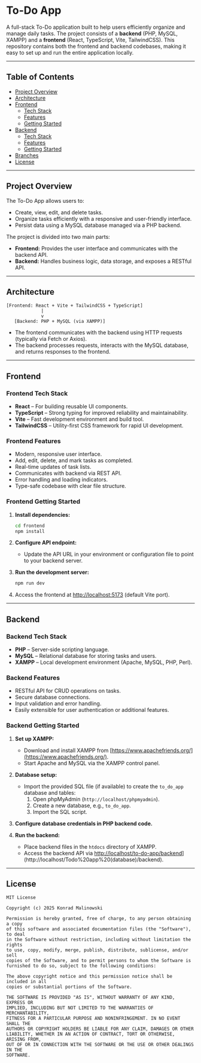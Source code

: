 # To-Do App

A full-stack To-Do application built to help users efficiently organize and manage daily tasks. The project consists of a **backend** (PHP, MySQL, XAMPP) and a **frontend** (React, TypeScript, Vite, TailwindCSS). This repository contains both the frontend and backend codebases, making it easy to set up and run the entire application locally.

---

## Table of Contents

- [Project Overview](#project-overview)
- [Architecture](#architecture)
- [Frontend](#frontend)
  - [Tech Stack](#frontend-tech-stack)
  - [Features](#frontend-features)
  - [Getting Started](#frontend-getting-started)
- [Backend](#backend)
  - [Tech Stack](#backend-tech-stack)
  - [Features](#backend-features)
  - [Getting Started](#backend-getting-started)
- [Branches](#branches)
- [License](#license)

---

## Project Overview

The To-Do App allows users to:
- Create, view, edit, and delete tasks.
- Organize tasks efficiently with a responsive and user-friendly interface.
- Persist data using a MySQL database managed via a PHP backend.

The project is divided into two main parts:
- **Frontend:** Provides the user interface and communicates with the backend API.
- **Backend:** Handles business logic, data storage, and exposes a RESTful API.

---

## Architecture

```
[Frontend: React + Vite + TailwindCSS + TypeScript]
             |
             v
   [Backend: PHP + MySQL (via XAMPP)]
```

- The frontend communicates with the backend using HTTP requests (typically via Fetch or Axios).
- The backend processes requests, interacts with the MySQL database, and returns responses to the frontend.

---

## Frontend

### Frontend Tech Stack

- **React** – For building reusable UI components.
- **TypeScript** – Strong typing for improved reliability and maintainability.
- **Vite** – Fast development environment and build tool.
- **TailwindCSS** – Utility-first CSS framework for rapid UI development.

### Frontend Features

- Modern, responsive user interface.
- Add, edit, delete, and mark tasks as completed.
- Real-time updates of task lists.
- Communicates with backend via REST API.
- Error handling and loading indicators.
- Type-safe codebase with clear file structure.

### Frontend Getting Started

1. **Install dependencies:**
    ```bash
    cd frontend
    npm install
    ```

2. **Configure API endpoint:**
   - Update the API URL in your environment or configuration file to point to your backend server.

3. **Run the development server:**
    ```bash
    npm run dev
    ```

4. Access the frontend at [http://localhost:5173](http://localhost:5173) (default Vite port).

---

## Backend

### Backend Tech Stack

- **PHP** – Server-side scripting language.
- **MySQL** – Relational database for storing tasks and users.
- **XAMPP** – Local development environment (Apache, MySQL, PHP, Perl).

### Backend Features

- RESTful API for CRUD operations on tasks.
- Secure database connections.
- Input validation and error handling.
- Easily extensible for user authentication or additional features.

### Backend Getting Started

1. **Set up XAMPP:**
   - Download and install XAMPP from [https://www.apachefriends.org/](https://www.apachefriends.org/).
   - Start Apache and MySQL via the XAMPP control panel.

2. **Database setup:**
   - Import the provided SQL file (if available) to create the `to_do_app` database and tables:
     1. Open phpMyAdmin (`http://localhost/phpmyadmin`).
     2. Create a new database, e.g., `to_do_app`.
     3. Import the SQL script.

3. **Configure database credentials in PHP backend code.**

4. **Run the backend:**
   - Place backend files in the `htdocs` directory of XAMPP.
   - Access the backend API via [http://localhost/to-do-app/backend](http://localhost/Todo%20app%20(database)/backend)](http://localhost/Todo%20app%20(database)/backend).


---

## License
```
MIT License

Copyright (c) 2025 Konrad Malinowski

Permission is hereby granted, free of charge, to any person obtaining a copy
of this software and associated documentation files (the "Software"), to deal
in the Software without restriction, including without limitation the rights
to use, copy, modify, merge, publish, distribute, sublicense, and/or sell
copies of the Software, and to permit persons to whom the Software is
furnished to do so, subject to the following conditions:

The above copyright notice and this permission notice shall be included in all
copies or substantial portions of the Software.

THE SOFTWARE IS PROVIDED "AS IS", WITHOUT WARRANTY OF ANY KIND, EXPRESS OR
IMPLIED, INCLUDING BUT NOT LIMITED TO THE WARRANTIES OF MERCHANTABILITY,
FITNESS FOR A PARTICULAR PURPOSE AND NONINFRINGEMENT. IN NO EVENT SHALL THE
AUTHORS OR COPYRIGHT HOLDERS BE LIABLE FOR ANY CLAIM, DAMAGES OR OTHER
LIABILITY, WHETHER IN AN ACTION OF CONTRACT, TORT OR OTHERWISE, ARISING FROM,
OUT OF OR IN CONNECTION WITH THE SOFTWARE OR THE USE OR OTHER DEALINGS IN THE
SOFTWARE.
```
